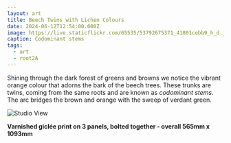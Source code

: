 ```yaml
---
layout: art
title: Beech Twins with Lichen Colours
date: 2024-06-12T12:54:00.000Z
image: https://live.staticflickr.com/65535/53792675371_41801cebb9_h_d.jpg
caption: Codominant stems
tags:
  - art
  - root2A
---
```

Shining through the dark forest of greens and browns we notice the vibrant orange colour that adorns the bark of the beech trees. These trunks are twins, coming from the same roots and are known as *codominant stems*. The arc bridges the brown and orange with the sweep of verdant green.

![Studio View](https://live.staticflickr.com/65535/53791721662_e5f1e52f4d_h_d.jpg "Studio View")

**Varnished giclée print on 3 panels, bolted together - overall 565mm x 1093mm**
